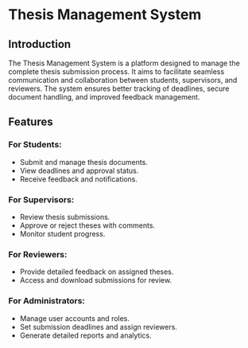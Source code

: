 # Thesis Management System

## Introduction
The Thesis Management System is a platform designed to manage the complete thesis submission process. It aims to facilitate seamless communication and collaboration between students, supervisors, and reviewers. The system ensures better tracking of deadlines, secure document handling, and improved feedback management.

## Features

### For Students:
* Submit and manage thesis documents.
* View deadlines and approval status.
* Receive feedback and notifications.

### For Supervisors:
* Review thesis submissions.
* Approve or reject theses with comments.
* Monitor student progress.

### For Reviewers:
* Provide detailed feedback on assigned theses.
* Access and download submissions for review.

### For Administrators:
* Manage user accounts and roles.
* Set submission deadlines and assign reviewers.
* Generate detailed reports and analytics.
